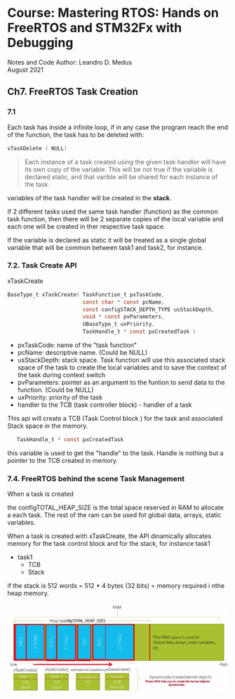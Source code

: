 # Course: Mastering RTOS: Hands on FreeRTOS and STM32Fx with Debugging

Notes and Code Author: Leandro D. Medus  
August 2021

## Ch7. FreeRTOS Task Creation

### 7.1

Each task has inside a infinite loop, if in any case the program reach the end of the function, the task has to be deleted with:

```c
vTaskDelete ( NULL)
```

> Each instance of a task created using the given task handler will have its own copy of the variable. This will be not true if the variable is declared static, and that varible will be shared for each instance of the task.

variables of the task handler will be created in the **stack**.

If 2 different tasks used the same task handler (function) as the common task function, then there will be 2 separate copies of the local variable and each one will be created in ther respective task space.

If the variable is declared as static it will be treated as a single global variable that will be common between task1 and task2, for instance.

### 7.2. Task Create API

xTaskCreate 

```c
BaseType_t xTaskCreate(	TaskFunction_t pxTaskCode,
                        const char * const pcName,
                        const configSTACK_DEPTH_TYPE usStackDepth,
                        void * const pvParameters,
                        UBaseType_t uxPriority,
                        TaskHandle_t * const pxCreatedTask )
```

* pxTaskCode: name of the "task function"
* pcName: descriptive name. (Could be NULL)
* usStackDepth: stack space. Task function will use this associated stack space of the task to create the local variables and to save the context of the task during context switch
* pvParameters: pointer as an argument to the funtion to send data to the function. (Could be NULL)
* uxPriority: priority of the task
* handler to the TCB (task controller block) - handler of a task

This api will create a TCB (Task Control block ) for the task and associated Stack space in the memory.

```c
   TaskHandle_t * const pxCreatedTask
```
this variable is used to get the "handle" to the task. Handle is nothing but a pointer to the TCB created in memory.

<!-- Priority: -->


### 7.4. FreeRTOS behind the scene Task Management

When a task is created

the configTOTAL_HEAP_SIZE is the total space reserved in RAM to allocate a each task. The rest of the ram can be used fot global data, arrays, static variables.

When a task is created with xTaskCreate, the API dinamically allocates memory for the task control block and for the stack, for instance task1
* task1
    * TCB
    * Stack

if the stack is 512 words = 512 * 4 bytes (32 bits) = memory required i nthe heap memory.

![heap_task_creation](img/heap_task_creation.png)


